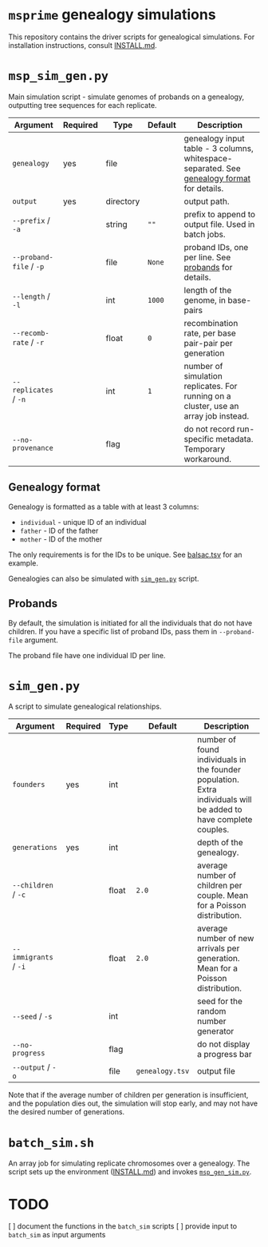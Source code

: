 # `msprime` genealogy simulations

This repository contains the driver scripts for genealogical simulations.
For installation instructions, consult [INSTALL.md](./INSTALL.md).

# `msp_sim_gen.py`
<a name="msp_sim_gen"></a>

Main simulation script - simulate genomes of probands on a genealogy, outputting
tree sequences for each replicate.

| Argument                | Required | Type      | Default | Description                                                                                                     |
| --------                | -------- | ----      | ------- | -----------                                                                                                     |
| `genealogy`             | yes      | file      |         | genealogy input table - 3 columns, whitespace-separated. See [genealogy format](#genealogy_format) for details. |
| `output`                | yes      | directory |         | output path.                                                                                                    |
| `--prefix` / `-a`       |          | string    | `""`    | prefix to append to output file. Used in batch jobs.                                                            |
| `--proband-file` / `-p` |          | file      | `None`  | proband IDs, one per line. See [probands](#probands) for details.                                               |
| `--length` / `-l`       |          | int       | `1000`  | length of the genome, in base-pairs                                                                             |
| `--recomb-rate` / `-r`  |          | float     | `0`     | recombination rate, per base pair-pair per generation                                                           |
| `--replicates` / `-n`   |          | int       | `1`     | number of simulation replicates. For running on a cluster, use an array job instead.                            |
| `--no-provenance`       |          | flag      |         | do not record run-specific metadata. Temporary workaround.                                                      |

## Genealogy format
<a name="genealogy_format"></a>

Genealogy is formatted as a table with at least 3 columns:

- `individual` - unique ID of an individual
- `father` - ID of the father
- `mother` - ID of the mother

The only requirements is for the IDs to be unique. See
[balsac.tsv](./data/balsac.tsv) for an example.

Genealogies can also be simulated with [`sim_gen.py`](#sim_gen) script.

## Probands
<a name="probands"></a>

By default, the simulation is initiated for all the individuals that do not have
children. If you have a specific list of proband IDs, pass them in
`--proband-file` argument.

The proband file have one individual ID per line.

# `sim_gen.py`
<a name="sim_gen"></a>

A script to simulate genealogical relationships.

| Argument              | Required | Type  | Default         | Description                                                                                                      |
| --------              | -------- | ----  | -------         | -----------                                                                                                      |
| `founders`            | yes      | int   |                 | number of found individuals in the founder population. Extra individuals will be added to have complete couples. |
| `generations`         | yes      | int   |                 | depth of the genealogy.                                                                                          |
| `--children` / `-c`   |          | float | `2.0`           | average number of children per couple. Mean for a Poisson distribution.                                          |
| `--immigrants` / `-i` |          | float | `2.0`           | average number of new arrivals per generation. Mean for a Poisson distribution.                                  |
| `--seed` / `-s`       |          | int   |                 | seed for the random number generator                                                                             |
| `--no-progress`       |          | flag  |                 | do not display a progress bar                                                                                    |
| `--output` / `-o`     |          | file  | `genealogy.tsv` | output file                                                                                                      |

Note that if the average number of children per generation is insufficient, and
the population dies out, the simulation will stop early, and may not have the
desired number of generations.

# `batch_sim.sh`
<a name="batch_sim"></a>

An array job for simulating replicate chromosomes over a genealogy. The script
sets up the environment ([INSTALL.md](INSTALL.md)) and invokes
[`msp_gen_sim.py`](#msp_gen_sim).

# TODO

[ ] document the functions in the `batch_sim` scripts
[ ] provide input to `batch_sim` as input arguments
